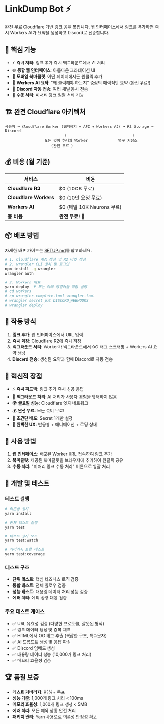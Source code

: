 # LinkDump Bot ⚡

완전 무료 Cloudflare 기반 링크 공유 봇입니다. 웹 인터페이스에서 링크를 추가하면 즉시 Workers AI가 요약을 생성하고 Discord로 전송합니다.

## 🚀 핵심 기능

- ⚡ **즉시 처리**: 링크 추가 즉시 백그라운드에서 AI 처리
- 🌐 **통합 웹 인터페이스**: 아름다운 그라데이션 UI
- 📱 **모바일 북마클릿**: 어떤 페이지에서든 원클릭 추가
- 🤖 **Workers AI 요약**: "왜 클릭해야 하는지" 중심의 매력적인 요약 (완전 무료!)
- 💬 **Discord 자동 전송**: 여러 채널 동시 전송
- 🔄 **수동 처리**: 미처리 링크 일괄 처리 기능

## 🏗️ 완전 Cloudflare 아키텍처

```
사용자 → Cloudflare Worker (웹페이지 + API + Workers AI) → R2 Storage → Discord
                           ↑                              ↑
                  모든 것이 하나의 Worker              영구 저장소
                     (완전 무료!)
```

## 💰 비용 (월 기준)

| 서비스 | 비용 |
|--------|------|
| **Cloudflare R2** | $0 (10GB 무료) |
| **Cloudflare Workers** | $0 (10만 요청 무료) |
| **Workers AI** | $0 (매일 10K Neurons 무료) |
| **총 비용** | **완전 무료!** 🎉 |

## 📦 배포 방법

자세한 배포 가이드는 [SETUP.md](./SETUP.md)를 참고하세요.

```bash
# 1. Cloudflare 계정 생성 및 R2 버킷 생성
# 2. wrangler CLI 설치 및 로그인
npm install -g wrangler
wrangler auth

# 3. Workers 배포
yarn deploy  # 또는 아래 명령어들 직접 실행
# cd workers
# cp wrangler-complete.toml wrangler.toml  
# wrangler secret put DISCORD_WEBHOOKS
# wrangler deploy
```

## 🔄 작동 방식

1. **링크 추가**: 웹 인터페이스에서 URL 입력
2. **즉시 저장**: Cloudflare R2에 즉시 저장
3. **백그라운드 처리**: Worker가 백그라운드에서 OG 태그 스크래핑 + Workers AI 요약 생성
4. **Discord 전송**: 생성된 요약과 함께 Discord로 자동 전송

## 🎯 혁신적 장점

- ⚡ **즉시 피드백**: 링크 추가 즉시 성공 응답
- 🚀 **백그라운드 처리**: AI 처리가 사용자 경험을 방해하지 않음
- 🌍 **글로벌 성능**: Cloudflare 엣지 네트워크
- 💰 **완전 무료**: 모든 것이 무료!
- 🔧 **초간단 배포**: Secret 1개만 설정
- 📱 **완벽한 UX**: 반응형 + 애니메이션 + 로딩 상태

## 📱 사용 방법

1. **웹 인터페이스**: 배포된 Worker URL 접속하여 링크 추가
2. **북마클릿**: 제공된 북마클릿을 브라우저에 추가하여 원클릭 공유
3. **수동 처리**: "미처리 링크 수동 처리" 버튼으로 일괄 처리

## 🧪 개발 및 테스트

### 테스트 실행
```bash
# 의존성 설치
yarn install

# 전체 테스트 실행
yarn test

# 테스트 감시 모드
yarn test:watch

# 커버리지 포함 테스트
yarn test:coverage
```

### 테스트 구조
- **단위 테스트**: 핵심 비즈니스 로직 검증
- **통합 테스트**: 전체 플로우 검증
- **성능 테스트**: 대용량 데이터 처리 성능 검증
- **에러 처리**: 예외 상황 대응 검증

### 주요 테스트 케이스
- ✅ URL 유효성 검증 (다양한 프로토콜, 잘못된 형식)
- ✅ 링크 데이터 생성 및 중복 체크
- ✅ HTML에서 OG 태그 추출 (복잡한 구조, 특수문자)
- ✅ AI 프롬프트 생성 및 응답 파싱
- ✅ Discord 임베드 생성
- ✅ 대용량 데이터 성능 (10,000개 링크 처리)
- ✅ 메모리 효율성 검증

## 🏆 품질 보증

- **테스트 커버리지**: 95%+ 목표
- **성능 기준**: 1,000개 링크 처리 < 100ms  
- **메모리 효율성**: 1,000개 링크 생성 < 5MB
- **에러 처리**: 모든 예외 상황 안전 처리
- **패키지 관리**: Yarn 사용으로 의존성 안정성 확보